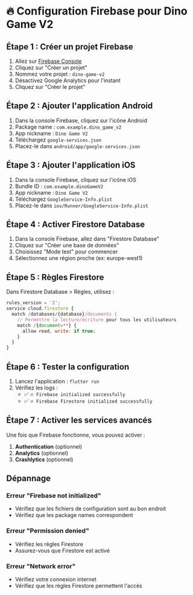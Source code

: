 # 🔥 Configuration Firebase pour Dino Game V2

## Étape 1 : Créer un projet Firebase

1. Allez sur [Firebase Console](https://console.firebase.google.com/)
2. Cliquez sur "Créer un projet"
3. Nommez votre projet : `dino-game-v2`
4. Désactivez Google Analytics pour l'instant
5. Cliquez sur "Créer le projet"

## Étape 2 : Ajouter l'application Android

1. Dans la console Firebase, cliquez sur l'icône Android
2. Package name : `com.example.dino_game_v2`
3. App nickname : `Dino Game V2`
4. Téléchargez `google-services.json`
5. Placez-le dans `android/app/google-services.json`

## Étape 3 : Ajouter l'application iOS

1. Dans la console Firebase, cliquez sur l'icône iOS
2. Bundle ID : `com.example.dinoGameV2`
3. App nickname : `Dino Game V2`
4. Téléchargez `GoogleService-Info.plist`
5. Placez-le dans `ios/Runner/GoogleService-Info.plist`

## Étape 4 : Activer Firestore Database

1. Dans la console Firebase, allez dans "Firestore Database"
2. Cliquez sur "Créer une base de données"
3. Choisissez "Mode test" pour commencer
4. Sélectionnez une région proche (ex: europe-west1)

## Étape 5 : Règles Firestore

Dans Firestore Database > Règles, utilisez :

```javascript
rules_version = '2';
service cloud.firestore {
  match /databases/{database}/documents {
    // Permettre la lecture/écriture pour tous les utilisateurs
    match /{document=**} {
      allow read, write: if true;
    }
  }
}
```

## Étape 6 : Tester la configuration

1. Lancez l'application : `flutter run`
2. Vérifiez les logs :
   - ✅ `🔥 Firebase initialized successfully`
   - ✅ `🔥 Firebase Firestore initialized successfully`

## Étape 7 : Activer les services avancés

Une fois que Firebase fonctionne, vous pouvez activer :

1. **Authentication** (optionnel)
2. **Analytics** (optionnel)
3. **Crashlytics** (optionnel)

## Dépannage

### Erreur "Firebase not initialized"
- Vérifiez que les fichiers de configuration sont au bon endroit
- Vérifiez que les package names correspondent

### Erreur "Permission denied"
- Vérifiez les règles Firestore
- Assurez-vous que Firestore est activé

### Erreur "Network error"
- Vérifiez votre connexion internet
- Vérifiez que les règles Firestore permettent l'accès 